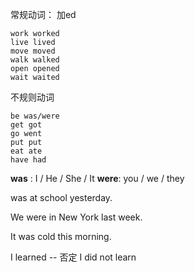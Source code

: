 常规动词： 加ed

	work worked
	live lived
	move moved
	walk walked
	open opened
	wait waited

不规则动词

	be was/were
	get got
	go went
	put put
	eat ate
	have had

**was** : I / He / She / It
**were**: you / we / they
 

 was at school yesterday.

We were in New York last week.

It was cold this morning.

I learned -- 否定 I did not learn